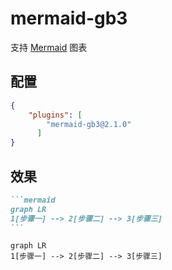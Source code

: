 # mermaid-gb3

支持 [Mermaid](https://www.yuque.com/gendloop/learningnotes/mermaid-guide) 图表

## 配置

```json
{
    "plugins": [
        "mermaid-gb3@2.1.0"
      ]
}
```

## 效果

````markdown
```mermaid
graph LR
1[步骤一] --> 2[步骤二] --> 3[步骤三]
```
````

```mermaid
graph LR
1[步骤一] --> 2[步骤二] --> 3[步骤三]
```


